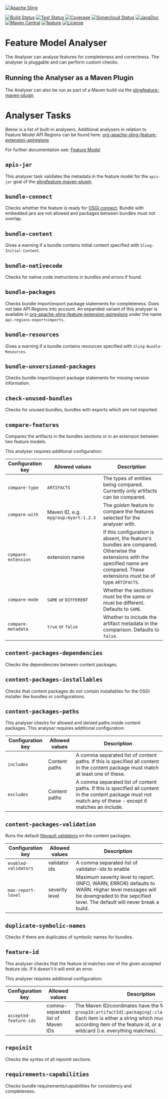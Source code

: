 [![Apache Sling](https://sling.apache.org/res/logos/sling.png)](https://sling.apache.org)

&#32;[![Build Status](https://ci-builds.apache.org/job/Sling/job/modules/job/sling-org-apache-sling-feature-analyser/job/master/badge/icon)](https://ci-builds.apache.org/job/Sling/job/modules/job/sling-org-apache-sling-feature-analyser/job/master/)&#32;[![Test Status](https://img.shields.io/jenkins/tests.svg?jobUrl=https://ci-builds.apache.org/job/Sling/job/modules/job/sling-org-apache-sling-feature-analyser/job/master/)](https://ci-builds.apache.org/job/Sling/job/modules/job/sling-org-apache-sling-feature-analyser/job/master/test/?width=800&height=600)&#32;[![Coverage](https://sonarcloud.io/api/project_badges/measure?project=apache_sling-org-apache-sling-feature-analyser&metric=coverage)](https://sonarcloud.io/dashboard?id=apache_sling-org-apache-sling-feature-analyser)&#32;[![Sonarcloud Status](https://sonarcloud.io/api/project_badges/measure?project=apache_sling-org-apache-sling-feature-analyser&metric=alert_status)](https://sonarcloud.io/dashboard?id=apache_sling-org-apache-sling-feature-analyser)&#32;[![JavaDoc](https://www.javadoc.io/badge/org.apache.sling/org.apache.sling.feature.analyser.svg)](https://www.javadoc.io/doc/org.apache.sling/org-apache-sling-feature-analyser)&#32;[![Maven Central](https://maven-badges.herokuapp.com/maven-central/org.apache.sling/org.apache.sling.feature.analyser/badge.svg)](https://search.maven.org/#search%7Cga%7C1%7Cg%3A%22org.apache.sling%22%20a%3A%22org.apache.sling.feature.analyser%22)&#32;[![feature](https://sling.apache.org/badges/group-feature.svg)](https://github.com/apache/sling-aggregator/blob/master/docs/group/feature.md) [![License](https://img.shields.io/badge/License-Apache%202.0-blue.svg)](https://www.apache.org/licenses/LICENSE-2.0)

# Feature Model Analyser

The Analyser can analyse features for completeness and correctness. The analyser is pluggable and can perform custom checks.

## Running the Analyser as a Maven Plugin

The Analyser can also be run as part of a Maven build via the [slingfeature-maven-plugin](https://github.com/apache/sling-slingfeature-maven-plugin)

# Analyser Tasks

Below is a list of built-in analysers. Additional analysers in relation to Feature Model API Regions can be found here: [org-apache-sling-feature-extension-apiregions](https://github.com/apache/sling-org-apache-sling-feature-extension-apiregions)

For further documentation see: [Feature Model](https://github.com/apache/sling-org-apache-sling-feature/blob/master/readme.md)

## `apis-jar`

This analyser task validates the metadata in the feature model for the `apis-jar` goal of the [slingfeature-maven-plugin](https://github.com/apache/sling-slingfeature-maven-plugin).

## `bundle-connect`

Checks whether the feature is ready for [OSGi connect](http://docs.osgi.org/specification/osgi.core/8.0.0/framework.connect.html). Bundle with embedded jars are not allowed and packages between bundles must not overlap.

## `bundle-content`

Gives a warning if a bundle contains initial content specified with `Sling-Initial-Content`.

## `bundle-nativecode`

Checks for native code instructions in bundles and errors if found.

## `bundle-packages`

Checks bundle import/export package statements for completeness. Does _not_ take API Regions into account. An expanded variant of this analyser is available in [org-apache-sling-feature-extension-apiregions](https://github.com/apache/sling-org-apache-sling-feature-extension-apiregions) under the name `api-regions-exportsimports`.

## `bundle-resources`

Gives a warning if a bundle contains resources specified with `Sling-Bundle-Resources`.

## `bundle-unversioned-packages`

Checks bundle import/export package statements for missing version information.

## `check-unused-bundles`

Checks for unused bundles, bundles with exports which are not imported.

## `compare-features`

Compares the artifacts in the bundles sections or in an extension between two feature models.

This analyser requires additional configuration:

 Configuration key | Allowed values | Description
 ----- | ----- | -----
`compare-type` | `ARTIFACTS` | The types of entities being compared. Currently only artifacts can be compared.
`compare-with` | Maven ID, e.g. `mygroup:myart:1.2.3` | The _golden_ feature to compare the features selected for the analyser with.
`compare-extension` | extension name | If this configuration is absent, the feature's bundles are compared. Otherwise the extensions with the specified name are compared. These extensions must be of type `ARTIFACTS`.
`compare-mode` | `SAME` or `DIFFERENT` | Whether the sections must be the same or must be different. Defaults to `SAME`.
`compare-metadata` | `true` or `false` | Whether to include the artifact metadata in the comparison. Defaults to `false`.

## `content-packages-dependencies`

Checks the dependencies between content packages.

## `content-packages-installables`

Checks that content packages do not contain installables for the OSGi installer like bundles or configurations.

## `content-packages-paths`

This analyser checks for allowed and denied paths inside content packages. This analyser requires additional configuration:

 Configuration key | Allowed values | Description
 ----- | ----- | -----
`includes` | Content paths | A comma separated list of content paths. If this is specified all content in the content package must match at least one of these.
`excludes` | Content paths | A comma separated list of content paths. If this is specified all content in the content package must not match any of these - except it matches an include.

## `content-packages-validation`

Runs the default [filevault validators](https://jackrabbit.apache.org/filevault/validation.html) on the content packages.

 Configuration key | Allowed values | Description
 ----------------- | -------------- | -----
`enabled-validators`     | validator ids  | A comma separated list of validator-ids to enable
`max-report-level`       | severity level | Maximum severity level to report. (INFO, WARN, ERROR) defaults to WARN. Higher level messages will be downgraded to the sepcified level. The default will never break a build.

## `duplicate-symbolic-names`

Checks if there are duplicates of symbolic names for bundles.

## `feature-id`

This analyser checks that the feature id matches one of the given accepted feature ids. If it doesn't it will emit an error.

This analyser requires additional configuration:

 Configuration key | Allowed values | Description
 ----- | ----- | -----
`accepted-feature-ids` | comma-separated list of Maven IDs | The Maven ID/coordinates have the format `groupId:artifactId[:packaging[:classifier]]:version`. Each item is either a string which must be equal to the according item of the feature id, or a `*` which acts as wildcard (i.e. everything matches).

## `repoinit`

Checks the syntax of all repoinit sections.

## `requirements-capabilities`

Checks bundle requirements/capabilities for consistency and completeness.
